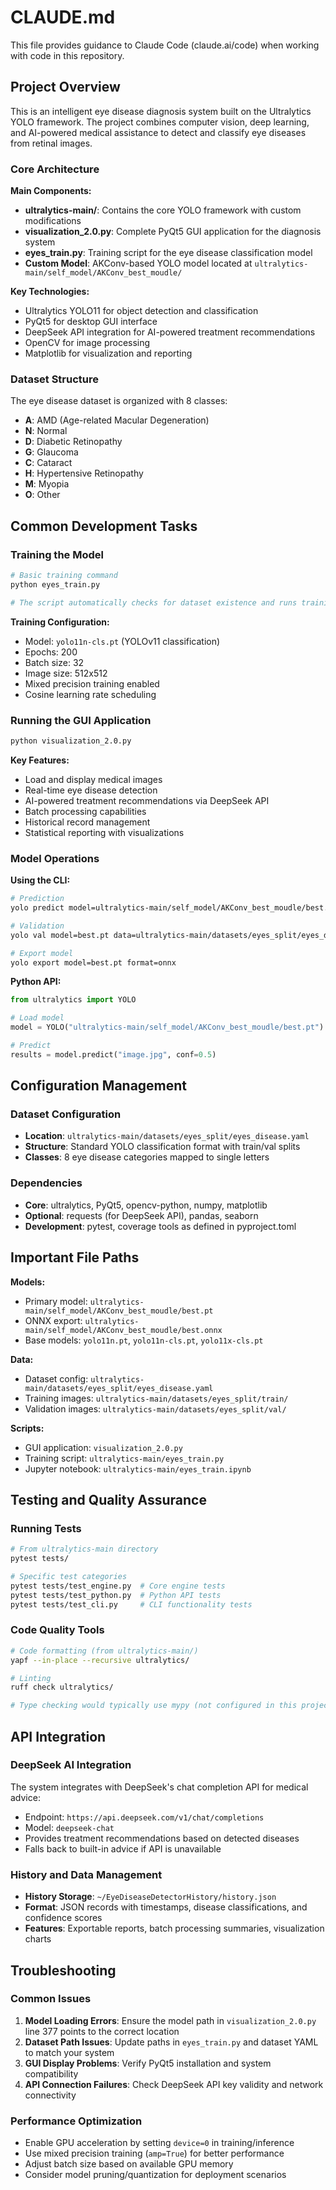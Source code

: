 # CLAUDE.md

This file provides guidance to Claude Code (claude.ai/code) when working with code in this repository.

## Project Overview

This is an intelligent eye disease diagnosis system built on the Ultralytics YOLO framework. The project combines computer vision, deep learning, and AI-powered medical assistance to detect and classify eye diseases from retinal images.

### Core Architecture

**Main Components:**
- **ultralytics-main/**: Contains the core YOLO framework with custom modifications
- **visualization_2.0.py**: Complete PyQt5 GUI application for the diagnosis system
- **eyes_train.py**: Training script for the eye disease classification model
- **Custom Model**: AKConv-based YOLO model located at `ultralytics-main/self_model/AKConv_best_moudle/`

**Key Technologies:**
- Ultralytics YOLO11 for object detection and classification
- PyQt5 for desktop GUI interface
- DeepSeek API integration for AI-powered treatment recommendations
- OpenCV for image processing
- Matplotlib for visualization and reporting

### Dataset Structure

The eye disease dataset is organized with 8 classes:
- **A**: AMD (Age-related Macular Degeneration)
- **N**: Normal
- **D**: Diabetic Retinopathy  
- **G**: Glaucoma
- **C**: Cataract
- **H**: Hypertensive Retinopathy
- **M**: Myopia
- **O**: Other

## Common Development Tasks

### Training the Model

```bash
# Basic training command
python eyes_train.py

# The script automatically checks for dataset existence and runs training with optimized parameters
```

**Training Configuration:**
- Model: `yolo11n-cls.pt` (YOLOv11 classification)
- Epochs: 200
- Batch size: 32
- Image size: 512x512
- Mixed precision training enabled
- Cosine learning rate scheduling

### Running the GUI Application

```bash
python visualization_2.0.py
```

**Key Features:**
- Load and display medical images
- Real-time eye disease detection
- AI-powered treatment recommendations via DeepSeek API
- Batch processing capabilities
- Historical record management
- Statistical reporting with visualizations

### Model Operations

**Using the CLI:**
```bash
# Prediction
yolo predict model=ultralytics-main/self_model/AKConv_best_moudle/best.pt source=path/to/image.jpg

# Validation  
yolo val model=best.pt data=ultralytics-main/datasets/eyes_split/eyes_disease.yaml

# Export model
yolo export model=best.pt format=onnx
```

**Python API:**
```python
from ultralytics import YOLO

# Load model
model = YOLO("ultralytics-main/self_model/AKConv_best_moudle/best.pt")

# Predict
results = model.predict("image.jpg", conf=0.5)
```

## Configuration Management

### Dataset Configuration
- **Location**: `ultralytics-main/datasets/eyes_split/eyes_disease.yaml`
- **Structure**: Standard YOLO classification format with train/val splits
- **Classes**: 8 eye disease categories mapped to single letters

### Dependencies
- **Core**: ultralytics, PyQt5, opencv-python, numpy, matplotlib
- **Optional**: requests (for DeepSeek API), pandas, seaborn
- **Development**: pytest, coverage tools as defined in pyproject.toml

## Important File Paths

**Models:**
- Primary model: `ultralytics-main/self_model/AKConv_best_moudle/best.pt`
- ONNX export: `ultralytics-main/self_model/AKConv_best_moudle/best.onnx`
- Base models: `yolo11n.pt`, `yolo11n-cls.pt`, `yolo11x-cls.pt`

**Data:**
- Dataset config: `ultralytics-main/datasets/eyes_split/eyes_disease.yaml`
- Training images: `ultralytics-main/datasets/eyes_split/train/`
- Validation images: `ultralytics-main/datasets/eyes_split/val/`

**Scripts:**
- GUI application: `visualization_2.0.py`
- Training script: `ultralytics-main/eyes_train.py`
- Jupyter notebook: `ultralytics-main/eyes_train.ipynb`

## Testing and Quality Assurance

### Running Tests
```bash
# From ultralytics-main directory
pytest tests/

# Specific test categories
pytest tests/test_engine.py  # Core engine tests
pytest tests/test_python.py  # Python API tests
pytest tests/test_cli.py     # CLI functionality tests
```

### Code Quality Tools
```bash
# Code formatting (from ultralytics-main/)
yapf --in-place --recursive ultralytics/

# Linting
ruff check ultralytics/

# Type checking would typically use mypy (not configured in this project)
```

## API Integration

### DeepSeek AI Integration
The system integrates with DeepSeek's chat completion API for medical advice:
- Endpoint: `https://api.deepseek.com/v1/chat/completions`
- Model: `deepseek-chat`
- Provides treatment recommendations based on detected diseases
- Falls back to built-in advice if API is unavailable

### History and Data Management
- **History Storage**: `~/EyeDiseaseDetectorHistory/history.json`
- **Format**: JSON records with timestamps, disease classifications, and confidence scores
- **Features**: Exportable reports, batch processing summaries, visualization charts

## Troubleshooting

### Common Issues
1. **Model Loading Errors**: Ensure the model path in `visualization_2.0.py` line 377 points to the correct location
2. **Dataset Path Issues**: Update paths in `eyes_train.py` and dataset YAML to match your system
3. **GUI Display Problems**: Verify PyQt5 installation and system compatibility
4. **API Connection Failures**: Check DeepSeek API key validity and network connectivity

### Performance Optimization
- Enable GPU acceleration by setting `device=0` in training/inference
- Use mixed precision training (`amp=True`) for better performance
- Adjust batch size based on available GPU memory
- Consider model pruning/quantization for deployment scenarios